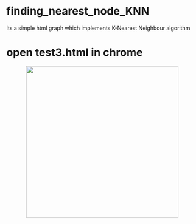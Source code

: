 # finding_nearest_node_KNN
Its a simple html graph which implements K-Nearest Neighbour algorithm


# open test3.html in chrome


<div align="center">
    <img src="/home/pavan/Pictures/Screenshot from 2019-06-24 20-50-36.png" width="400px"</img> 
</div>

